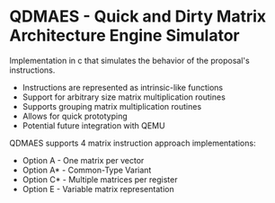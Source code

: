 # QDMAES - Quick and Dirty Matrix Architecture Engine Simulator

Implementation in c that simulates the behavior of the proposal's instructions.
* Instructions are represented as intrinsic-like functions
* Support for arbitrary size matrix multiplication routines
* Supports grouping matrix multiplication routines
* Allows for quick prototyping
* Potential future integration with QEMU


QDMAES supports 4 matrix instruction approach implementations:
* Option A - One matrix per vector
* Option A* - Common-Type Variant
* Option C* - Multiple matrices per register
* Option E - Variable matrix representation
